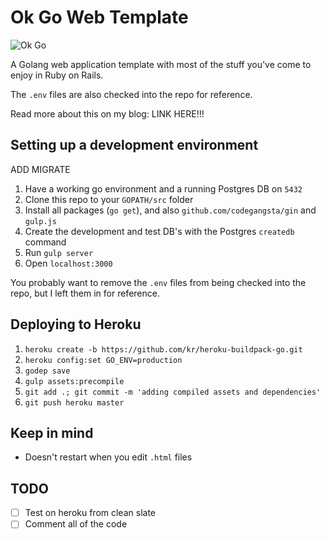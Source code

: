 Ok Go Web Template
===================

![Ok Go](http://i.vimeocdn.com/video/38089409_640.jpg)

A Golang web application template with most of the stuff you've come to enjoy in Ruby on Rails.

The `.env` files are also checked into the repo for reference.

Read more about this on my blog: LINK HERE!!!

Setting up a development environment
------------------------------------

ADD MIGRATE

1. Have a working go environment and a running Postgres DB on `5432`
2. Clone this repo to your `GOPATH/src` folder
2. Install all packages (`go get`), and also `github.com/codegangsta/gin` and `gulp.js`
3. Create the development and test DB's with the Postgres `createdb` command
3. Run `gulp server`
4. Open `localhost:3000`

You probably want to remove the `.env` files from being checked into the repo, but I left them in for reference.

Deploying to Heroku
-------------------

1. `heroku create -b https://github.com/kr/heroku-buildpack-go.git`
2. `heroku config:set GO_ENV=production`
3. `godep save`
4. `gulp assets:precompile`
5. `git add .; git commit -m 'adding compiled assets and dependencies'`
6. `git push heroku master`

Keep in mind
------------

- Doesn't restart when you edit `.html` files

TODO
----

- [ ] Test on heroku from clean slate
- [ ] Comment all of the code
